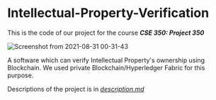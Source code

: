# Intellectual-Property-Verification

This is the code of our project for the course ***CSE 350: Project 350***

![Screenshot from 2021-08-31 00-31-43](https://user-images.githubusercontent.com/41442625/131387790-e6a466bf-d5a5-4555-bdde-a6a72524a148.png)

A software which can verify Intellectual Property's ownership using Blockchain. We used private Blockchain/Hyperledger Fabric for this purpose.

Descriptions of the project is in [*description.md*](https://github.com/saba-phoenix/Intellectual-Property-Verification/blob/main/description.pdf)
